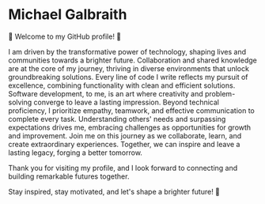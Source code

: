 # Michael Galbraith

🌟 Welcome to my GitHub profile! 🌟

I am driven by the transformative power of technology, shaping lives and communities towards a brighter future. Collaboration and shared knowledge are at the core of my journey, thriving in diverse environments that unlock groundbreaking solutions. 
Every line of code I write reflects my pursuit of excellence, combining functionality with clean and efficient solutions. Software development, to me, is an art where creativity and problem-solving converge to leave a lasting impression.
Beyond technical proficiency, I prioritize empathy, teamwork, and effective communication to complete every task. Understanding others' needs and surpassing expectations drives me, embracing challenges as opportunities for growth and improvement.
Join me on this journey as we collaborate, learn, and create extraordinary experiences. Together, we can inspire and leave a lasting legacy, forging a better tomorrow.

Thank you for visiting my profile, and I look forward to connecting and building remarkable futures together.

Stay inspired, stay motivated, and let's shape a brighter future! 💫
